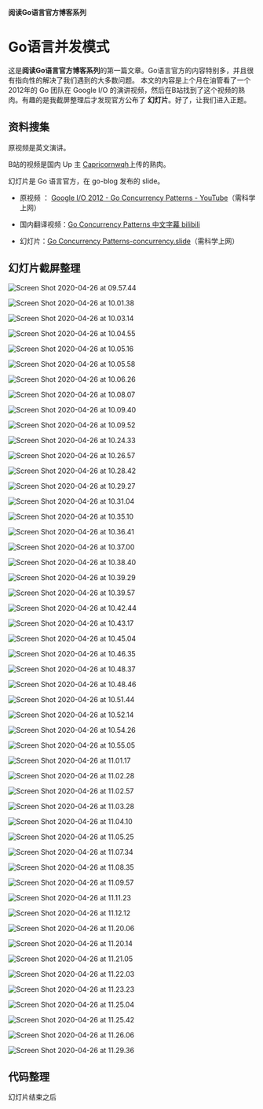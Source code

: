 
**阅读Go语言官方博客系列**

# Go语言并发模式

这是**阅读Go语言官方博客系列**的第一篇文章。Go语言官方的内容特别多，并且很有指向性的解决了我们遇到的大多数问题。
本文的内容是上个月在油管看了一个2012年的 Go 团队在 Google I/O 的演讲视频，然后在B站找到了这个视频的熟肉。有趣的是我截屏整理后才发现官方公布了 **幻灯片**。好了，让我们进入正题。

## 资料搜集
 
 原视频是英文演讲。
 
 B站的视频是国内 Up 主 [Capricornwqh](https://space.bilibili.com/296855068)上传的熟肉。
 
 幻灯片是 Go 语言官方，在 go-blog 发布的 slide。

- 原视频 ： [Google I/O 2012 - Go Concurrency Patterns - YouTube](https://www.youtube.com/watch?v=f6kdp27TYZs)（需科学上网）

- 国内翻译视频：[Go Concurrency Patterns 中文字幕 bilibili](https://www.bilibili.com/video/BV1UJ411m7U1)
- 幻灯片：[Go Concurrency Patterns-concurrency.slide](https://talks.golang.org/2012/concurrency.slide#1)（需科学上网）

## 幻灯片截屏整理

![Screen Shot 2020-04-26 at 09.57.44](https://tva1.sinaimg.cn/large/007S8ZIlgy1gf9q97n5l2j31hl0u0wma.jpg)

![Screen Shot 2020-04-26 at 10.01.38](https://tva1.sinaimg.cn/large/007S8ZIlgy1gfa9e1ciabj31tl0u0gsw.jpg)

![Screen Shot 2020-04-26 at 10.03.14](https://tva1.sinaimg.cn/large/007S8ZIlgy1gf9q9ftvd2j31hl0u0wma.jpg)

![Screen Shot 2020-04-26 at 10.04.55](https://tva1.sinaimg.cn/large/007S8ZIlgy1gfa9hj1pjgj31b70u0nbr.jpg)

![Screen Shot 2020-04-26 at 10.05.16](https://tva1.sinaimg.cn/large/007S8ZIlgy1gfa9idro6mj31ed0u01kx.jpg)

![Screen Shot 2020-04-26 at 10.05.58](https://tva1.sinaimg.cn/large/007S8ZIlgy1gfa9imq732j31c00u0gq3.jpg)

![Screen Shot 2020-04-26 at 10.06.26](https://tva1.sinaimg.cn/large/007S8ZIlgy1gfa9fxqklej31c00u07i5.jpg)

![Screen Shot 2020-04-26 at 10.08.07](https://tva1.sinaimg.cn/large/007S8ZIlgy1gfa9e7llsjj31tl0u0gsw.jpg)

![Screen Shot 2020-04-26 at 10.09.40](https://tva1.sinaimg.cn/large/007S8ZIlgy1gfa9ja2k4gj31b80u0b29.jpg)

![Screen Shot 2020-04-26 at 10.09.52](https://tva1.sinaimg.cn/large/007S8ZIlgy1gfa9jwbrhzj31cp0u010u.jpg)

![Screen Shot 2020-04-26 at 10.24.33](https://tva1.sinaimg.cn/large/007S8ZIlgy1gfa9e5iw7nj31tl0u0gsw.jpg)

![Screen Shot 2020-04-26 at 10.26.57](https://tva1.sinaimg.cn/large/007S8ZIlgy1gfa9fqolaaj31c00u07i5.jpg)

![Screen Shot 2020-04-26 at 10.28.42](https://tva1.sinaimg.cn/large/007S8ZIlgy1gfa9kqyi7xj31b70u07ls.jpg)

![Screen Shot 2020-04-26 at 10.29.27](https://tva1.sinaimg.cn/large/007S8ZIlgy1gfa9l6uth9j31b70u07ls.jpg)

![Screen Shot 2020-04-26 at 10.31.04](https://tva1.sinaimg.cn/large/007S8ZIlgy1gfa9m2tqi4j31c00u07ib.jpg)

![Screen Shot 2020-04-26 at 10.35.10](https://tva1.sinaimg.cn/large/007S8ZIlgy1gfa9mf4g2zj31c00u0wqw.jpg)

![Screen Shot 2020-04-26 at 10.36.41](https://tva1.sinaimg.cn/large/007S8ZIlgy1gf9q9eda86j31hl0u0wma.jpg)

![Screen Shot 2020-04-26 at 10.37.00](https://tva1.sinaimg.cn/large/007S8ZIlgy1gfa9r7ssjgj31b70u0wrb.jpg)

![Screen Shot 2020-04-26 at 10.38.40](https://tva1.sinaimg.cn/large/007S8ZIlgy1gfa9q2x2ivj31bw0u07hz.jpg)

![Screen Shot 2020-04-26 at 10.39.29](https://tva1.sinaimg.cn/large/007S8ZIlgy1gfa9e43vyrj31tl0u0gsw.jpg)

![Screen Shot 2020-04-26 at 10.39.57](https://tva1.sinaimg.cn/large/007S8ZIlgy1gfa9wuomv6j31c00u07i5.jpg)

![Screen Shot 2020-04-26 at 10.42.44](https://tva1.sinaimg.cn/large/007S8ZIlgy1gfa9xatfckj31b70u0gyf.jpg)

![Screen Shot 2020-04-26 at 10.43.17](https://tva1.sinaimg.cn/large/007S8ZIlgy1gfa9k15eyfj31cp0u010u.jpg)

![Screen Shot 2020-04-26 at 10.45.04](https://tva1.sinaimg.cn/large/007S8ZIlgy1gfa9x2tmnoj31b70u0wtz.jpg)

![Screen Shot 2020-04-26 at 10.46.35](https://tva1.sinaimg.cn/large/007S8ZIlgy1gfa9jwf0frj31cp0u010u.jpg)

![Screen Shot 2020-04-26 at 10.48.37](https://tva1.sinaimg.cn/large/007S8ZIlgy1gfa9e7uwszj31tl0u0gsw.jpg)

![Screen Shot 2020-04-26 at 10.48.46](https://tva1.sinaimg.cn/large/007S8ZIlgy1gfa9kqnj5pj31b70u07ls.jpg)

![Screen Shot 2020-04-26 at 10.51.44](https://tva1.sinaimg.cn/large/007S8ZIlgy1gfa9g2wj95j31c00u018e.jpg)

![Screen Shot 2020-04-26 at 10.52.14](https://tva1.sinaimg.cn/large/007S8ZIlgy1gfa9wbmthwj31b70u0aq6.jpg)

![Screen Shot 2020-04-26 at 10.54.26](https://tva1.sinaimg.cn/large/007S8ZIlgy1gfa9jxyl13j31cp0u010u.jpg)

![Screen Shot 2020-04-26 at 10.55.05](https://tva1.sinaimg.cn/large/007S8ZIlgy1gfa9m7z915j31cz0u0jy8.jpg)

![Screen Shot 2020-04-26 at 11.01.17](https://tva1.sinaimg.cn/large/007S8ZIlgy1gfa9q2h9wjj31bw0u0ncx.jpg)

![Screen Shot 2020-04-26 at 11.02.28](https://tva1.sinaimg.cn/large/007S8ZIlgy1gfa9r8ut18j31b70u0wrb.jpg)

![Screen Shot 2020-04-26 at 11.02.57](https://tva1.sinaimg.cn/large/007S8ZIlgy1gfa9x6x9duj31c00u07i5.jpg)

![Screen Shot 2020-04-26 at 11.03.28](https://tva1.sinaimg.cn/large/007S8ZIlgy1gfa9wckyxgj31b70u0aq6.jpg)

![Screen Shot 2020-04-26 at 11.04.10](https://tva1.sinaimg.cn/large/007S8ZIlgy1gfa9q30553j31bw0u07hz.jpg)

![Screen Shot 2020-04-26 at 11.05.25](https://tva1.sinaimg.cn/large/007S8ZIlgy1gfa9kyqfqzj31c00u0tke.jpg)

![Screen Shot 2020-04-26 at 11.07.34](https://tva1.sinaimg.cn/large/007S8ZIlgy1gfa9g3bgjdj31c00u018e.jpg)

![Screen Shot 2020-04-26 at 11.08.35](https://tva1.sinaimg.cn/large/007S8ZIlgy1gfa9e91kszj31tl0u0gsw.jpg)

![Screen Shot 2020-04-26 at 11.09.57](https://tva1.sinaimg.cn/large/007S8ZIlgy1gfa9g03csvj31cl0u048m.jpg)

![Screen Shot 2020-04-26 at 11.11.23](https://tva1.sinaimg.cn/large/007S8ZIlgy1gfa9l7xxbgj31b70u017d.jpg)

![Screen Shot 2020-04-26 at 11.12.12](https://tva1.sinaimg.cn/large/007S8ZIlgy1gfa9mln10sj31b70u017d.jpg)

![Screen Shot 2020-04-26 at 11.20.06](https://tva1.sinaimg.cn/large/007S8ZIlgy1gf9q9fhxjaj31hl0u0wma.jpg)

![Screen Shot 2020-04-26 at 11.20.14](https://tva1.sinaimg.cn/large/007S8ZIlgy1gfa9ee46mrj31tl0u0gsw.jpg)

![Screen Shot 2020-04-26 at 11.21.05](https://tva1.sinaimg.cn/large/007S8ZIlgy1gfa9k0msxjj31cp0u010u.jpg)

![Screen Shot 2020-04-26 at 11.22.03](https://tva1.sinaimg.cn/large/007S8ZIlgy1gfa9f6s2ggj31b70u0arr.jpg)

![Screen Shot 2020-04-26 at 11.23.23](https://tva1.sinaimg.cn/large/007S8ZIlgy1gfa9mk8zpoj31c00u0gwn.jpg)

![Screen Shot 2020-04-26 at 11.25.04](https://tva1.sinaimg.cn/large/007S8ZIlgy1gfa9k0gu0nj31cp0u010u.jpg)

![Screen Shot 2020-04-26 at 11.25.42](https://tva1.sinaimg.cn/large/007S8ZIlgy1gf9q9g9xqej31hl0u0wma.jpg)

![Screen Shot 2020-04-26 at 11.26.06](https://tva1.sinaimg.cn/large/007S8ZIlgy1gfa9ef5rbnj31tl0u0gsw.jpg)

![Screen Shot 2020-04-26 at 11.29.36](https://tva1.sinaimg.cn/large/007S8ZIlgy1gfa9mmu7zgj31b70u017d.jpg)

## 代码整理
幻灯片结束之后


